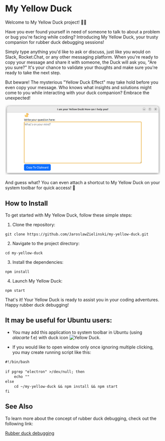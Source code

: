 # My Yellow Duck

Welcome to My Yellow Duck project! 🦆🌼

Have you ever found yourself in need of someone to talk to about a problem or bug you're facing while coding? Introducing My Yellow Duck, your trusty companion for rubber duck debugging sessions!

Simply type anything you'd like to ask or discuss, just like you would on Slack, Rocket.Chat, or any other messaging platform. When you're ready to copy your message and share it with someone, the Duck will ask you, "Are you sure?" It's your chance to validate your thoughts and make sure you're ready to take the next step.

But beware! The mysterious "Yellow Duck Effect" may take hold before you even copy your message. Who knows what insights and solutions might come to you while interacting with your duck companion? Embrace the unexpected!

![Yellow Duck](docs/yellowduck.png)

And guess what? You can even attach a shortcut to My Yellow Duck on your system toolbar for quick access! 🚀

## How to Install

To get started with My Yellow Duck, follow these simple steps:

1. Clone the repository:
```shell
git clone https://github.com/JaroslawZielinski/my-yellow-duck.git
```
2. Navigate to the project directory:
```shell
cd my-yellow-duck
````
3. Install the dependencies:
```shell
npm install
````
4. Launch My Yellow Duck:
```shell
npm start
````
That's it! Your Yellow Duck is ready to assist you in your coding adventures. Happy rubber duck debugging!

## It may be useful for Ubuntu users:

* You may add this application to system toolbar in Ubuntu (using _alacarte_ f.e) with duck icon ![Yellow Duck](yellow-duck.png).

* If you would like to open window only once ignoring multiple clicking,
you may create running script like this:
```shell
#!/bin/bash

if pgrep "electron" >/dev/null; then
    echo ""
else
    cd ~/my-yellow-duck && npm install && npm start
fi
```

## See Also
To learn more about the concept of rubber duck debugging, check out the following link:

[Rubber duck debugging](https://en.wikipedia.org/wiki/Rubber_duck_debugging)
